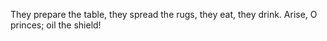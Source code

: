They prepare the table, they spread the rugs, they eat, they drink. Arise, O princes; oil the shield!
